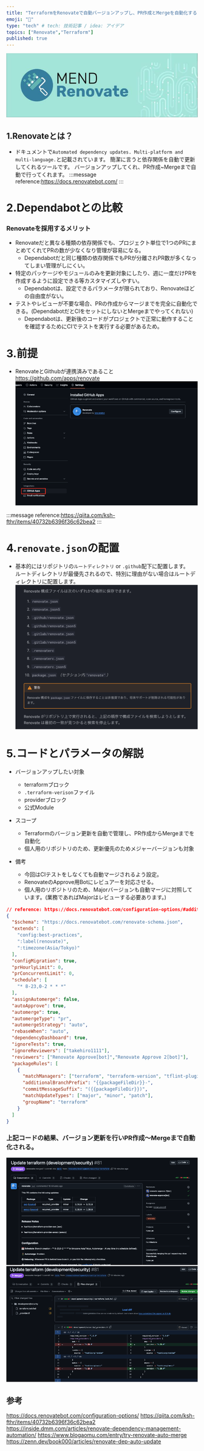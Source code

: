 ```yaml
---
title: "TerraformをRenovateで自動バージョンアップし、PR作成とMergeを自動化する"
emoji: "🐡"
type: "tech" # tech: 技術記事 / idea: アイデア
topics: ["Renovate","Terraform"]
published: true
---
```


![](/images/renovate/renovate_logo.png)

## 1.Renovateとは？
- ドキュメントで`Automated dependency updates. Multi-platform and multi-language.`と記載されています。
簡潔に言うと依存関係を自動で更新してくれるツールです。
バージョンアップしてくれ、PR作成~Mergeまで自動で行ってくれます。
:::message
reference:https://docs.renovatebot.com/
:::

# 2.Dependabotとの比較
### Renovateを採用するメリット
  - Renovateだと異なる種類の依存関係でも、プロジェクト単位で1つのPRにまとめてくれてPRの数が少なくなり管理が容易になる。
    - Dependabotだと同じ種類の依存関係でもPRが分離されPR数が多くなってしまい管理がしにくい。
  - 特定のパッケージやモジュールのみを更新対象にしたり、週に一度だけPRを作成するように設定できる等カスタマイズしやすい。
    - Dependabotは、設定できるパラメータが限られており、Renovateほどの自由度がない。
  - テストやレビューが不要な場合、PRの作成からマージまでを完全に自動化できる。(DependabotだとCIをセットにしないとMergeまでやってくれない)
    - Dependabotは、更新後のコードがプロジェクトで正常に動作することを確認するためにCIでテストを実行する必要があるため。

# 3.前提
- RenovateとGithubが連携済みであること
https://github.com/apps/renovate
![](/images/renovate/alignment_github_full.png)

:::message
reference:https://qiita.com/ksh-fthr/items/40732b6396f36c62bea2
:::


# 4.`renovate.json`の配置
- 基本的にはリポジトリの`ルートディレクトリ` or `.github`配下に配置します。  
ルートディレクトリが最優先されるので、特別に理由がない場合はルートディレクトリに配置します。
![](/images/renovate/doc_dir.png)

# 5.コードとパラメータの解説
- バージョンアップしたい対象
  - terraformブロック
  - `.terraform-verison`ファイル
  - providerブロック
  - 公式Module

- スコープ
  - Terraformのバージョン更新を自動で管理し、PR作成からMergeまでを自動化
  - 個人用のリポジトリのため、更新優先のためメジャーバージョンも対象

- 備考
  - 今回はCIテストをしなくても自動マージされるよう設定。
  - RenovateのApprove用Botにレビュアーを対応させる。
  - 個人用のリポジトリのため、Majorバージョンも自動マージに対照しています。(業務であればMajorはレビューする必要あります。)

```json:takehiro1111/aws_terraform/renovate.json
// reference: https://docs.renovatebot.com/configuration-options/#additionalbranchprefix
{
  "$schema": "https://docs.renovatebot.com/renovate-schema.json",
  "extends": [
    "config:best-practices",
    ":label(renovate)",
    ":timezone(Asia/Tokyo)"
  ],
  "configMigration": true,
  "prHourlyLimit": 0,
  "prConcurrentLimit": 0,
  "schedule": [
    "* 8-23,0-2 * * *"
  ],
  "assignAutomerge": false,
  "autoApprove": true,
  "automerge": true,
  "automergeType": "pr",
  "automergeStrategy": "auto",
  "rebaseWhen": "auto",
  "dependencyDashboard": true,
  "ignoreTests": true,
  "ignoreReviewers": ["takehiro1111"],
  "reviewers": ["Renovate Approve[bot]","Renovate Approve 2[bot]"],
  "packageRules": [
    {
      "matchManagers": ["terraform", "terraform-version", "tflint-plugin"],
      "additionalBranchPrefix": "{{packageFileDir}}-",
      "commitMessageSuffix": "({{packageFileDir}})",
      "matchUpdateTypes": ["major", "minor", "patch"],
      "groupName": "terraform"
    }
  ]
}

```

### 上記コードの結果、バージョン更新を行いPR作成〜Mergeまで自動化される。
![](/images/renovate/pr_merge_by_renovate.png)
![](/images/renovate/pr_merge_by_renovate_files.png)

## 参考
https://docs.renovatebot.com/configuration-options/
https://qiita.com/ksh-fthr/items/40732b6396f36c62bea2
https://inside.dmm.com/articles/renovate-dependency-management-automation/
https://www.blogaomu.com/entry/try-renovate-auto-merge
https://zenn.dev/book000/articles/renovate-dep-auto-update
